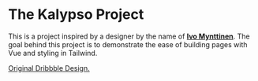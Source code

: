 # The Kalypso Project

This is a project inspired by a designer by the name of **[Ivo Mynttinen](https://ivomynttinen.com/)**. The goal behind this project is to demonstrate the ease of building pages with Vue and styling in Tailwind.

[Original Dribbble Design.](https://dribbble.com/shots/17741738-Registration)
